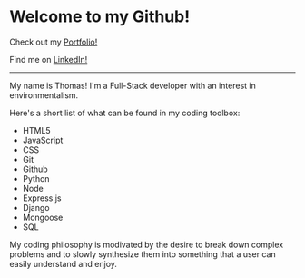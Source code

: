 # Welcome to my Github! 

Check out my [Portfolio!](https://thomashummel1867.com/)

Find me on [LinkedIn!](https://www.linkedin.com/in/thomas-hummel1867/)

***
My name is Thomas! I'm a Full-Stack developer with an interest in environmentalism. 

Here's a short list of what can be found in my coding toolbox: 

- HTML5 
- JavaScript 
- CSS 
- Git 
- Github 
- Python 
- Node 
- Express.js 
- Django 
- Mongoose 
- SQL 

My coding philosophy is modivated by the desire to break down complex problems and to slowly synthesize them into something that a user can easily understand and enjoy. 

